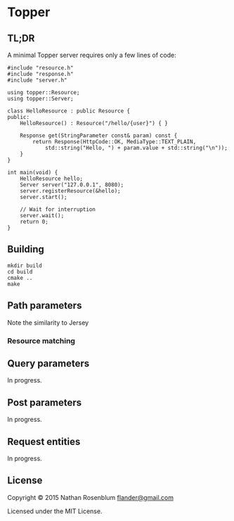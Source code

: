Topper
======


TL;DR
-----

A minimal Topper server requires only a few lines of code:

    #include "resource.h"
    #include "response.h"
    #include "server.h"

    using topper::Resource;
    using topper::Server;

    class HelloResource : public Resource {
    public:
        HelloResource() : Resource("/hello/{user}") { }

        Response get(StringParameter const& param) const {
            return Response(HttpCode::OK, MediaType::TEXT_PLAIN,
                std::string("Hello, ") + param.value + std::string("\n"));
        }
    }

    int main(void) {
        HelloResource hello;
        Server server("127.0.0.1", 8080);
        server.registerResource(&hello);
        server.start();

        // Wait for interruption
        server.wait();
        return 0;
    }

Building
--------

    mkdir build
    cd build
    cmake ..
    make

Path parameters
---------------

Note the similarity to Jersey

### Resource matching


Query parameters
----------------

In progress.

Post parameters
---------------

In progress.

Request entities
----------------

In progress.

License
-------
Copyright © 2015 Nathan Rosenblum <flander@gmail.com>

Licensed under the MIT License.
